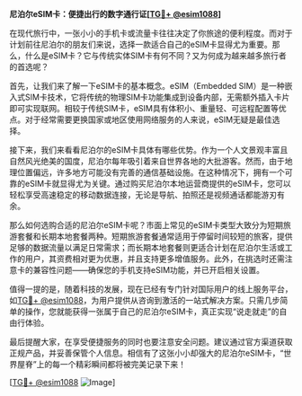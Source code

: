 **尼泊尔eSIM卡：便捷出行的数字通行证[[TG💪+ @esim1088](https://t.me/s/esim1088)]**

在现代旅行中，一张小小的手机卡或流量卡往往决定了你旅途的便利程度。而对于计划前往尼泊尔的朋友们来说，选择一款适合自己的eSIM卡显得尤为重要。那么，什么是eSIM卡？它与传统实体SIM卡有何不同？又为何成为越来越多旅行者的首选呢？

首先，让我们来了解一下eSIM卡的基本概念。eSIM（Embedded SIM）是一种嵌入式SIM卡技术，它将传统的物理SIM卡功能集成到设备内部，无需额外插入卡片即可实现联网。相较于传统SIM卡，eSIM具有体积小、重量轻、可远程配置等优点。对于经常需要更换国家或地区使用网络服务的人来说，eSIM无疑是最佳选择。

接下来，我们来看看尼泊尔的eSIM卡具体有哪些优势。作为一个人文景观丰富且自然风光绝美的国度，尼泊尔每年吸引着来自世界各地的大批游客。然而，由于地理位置偏远，许多地方可能没有完善的通信基础设施。在这种情况下，拥有一个可靠的eSIM卡就显得尤为关键。通过购买尼泊尔本地运营商提供的eSIM卡，您可以轻松享受高速稳定的移动数据连接，无论是导航、拍照还是视频通话都能游刃有余。

那么如何选购合适的尼泊尔eSIM卡呢？市面上常见的eSIM卡类型大致分为短期旅游套餐和长期本地套餐两种。短期旅游套餐通常适用于停留时间较短的旅客，提供足够的数据流量以满足日常需求；而长期本地套餐则更适合计划在尼泊尔生活或工作的用户，其资费相对更为优惠，并且支持更多增值服务。此外，在挑选时还需注意卡的兼容性问题——确保您的手机支持eSIM功能，并已开启相关设置。

值得一提的是，随着科技的发展，现在已经有专门针对国际用户的线上服务平台，如[TG💪+ @esim1088](https://t.me/s/esim1088)，为用户提供从咨询到激活的一站式解决方案。只需几步简单的操作，您就能获得一张属于自己的尼泊尔eSIM卡，真正实现“说走就走”的自由行体验。

最后提醒大家，在享受便捷服务的同时也要注意安全问题。建议通过官方渠道获取正规产品，并妥善保管个人信息。相信有了这张小小却强大的尼泊尔eSIM卡，“世界屋脊”上的每一个精彩瞬间都将被完美记录下来！

[[TG💪+ @esim1088](https://t.me/s/esim1088) ![Image](https://i.postimg.cc/4NQfJmqS/Snipaste-2025-05-13-00-14-12.png)]